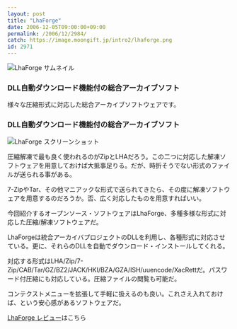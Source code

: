 ```yaml
---
layout: post
title: "LhaForge"
date: 2006-12-05T09:00:00+09:00
permalink: /2006/12/2984/
catch: https://image.moongift.jp/intro2/lhaforge.png
id: 2971
---
```

 ![LhaForge サムネイル](https://image.moongift.jp/intro2/lhaforge.t.png "LhaForge サムネイル")
  

### DLL自動ダウンロード機能付の総合アーカイブソフト
  
様々な圧縮形式に対応した総合アーカイブソフトウェアです。  
<!--more-->  

### DLL自動ダウンロード機能付の総合アーカイブソフト
  

![LhaForge スクリーンショット](https://image.moongift.jp/intro2/lhaforge.png "LhaForge スクリーンショット")

  

圧縮解凍で最も良く使われるのがZipとLHAだろう。この二つに対応した解凍ソフトウェアを用意しておけば大抵事足りる。だが、時折そうでない形式のファイルが送られる事がある。

  

7-ZipやTar、その他マニアックな形式で送られてきたら、その度に解凍ソフトウェアを用意するのだろうか。否、広く対応したものを用意すればいい。

  

今回紹介するオープンソース・ソフトウェアはLhaForge、多種多様な形式に対応した圧縮/解凍ソフトウェアだ。

  

LhaForgeは統合アーカイバプロジェクトのDLLを利用し、各種形式に対応させている。更に、それらのDLLを自動でダウンロード・インストールしてくれる。

  

対応する形式はLHA/Zip/7-Zip/CAB/Tar/GZ/BZ2/JACK/HKI/BZA/GZA/ISH/uuencode/XacRettだ。パスワード付圧縮にも対応している。圧縮ファイルの閲覧も可能だ。

  

コンテクストメニューを拡張して手軽に扱えるのも良い。これさえ入れておけば、という安心感があるソフトウェアだ。

  

[LhaForge レビュー](http://oss.moongift.jp/review/i-2987.html)はこちら

